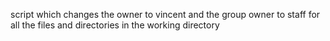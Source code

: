script which changes the owner to vincent and the group owner to staff for all the files and directories in the working directory
